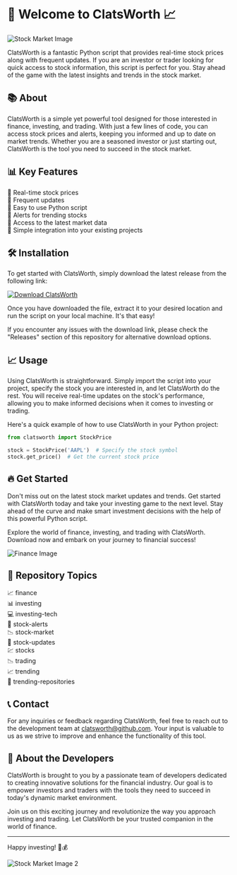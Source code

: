 # 🚀 Welcome to ClatsWorth 📈

![Stock Market Image](https://imageurl.com)

ClatsWorth is a fantastic Python script that provides real-time stock prices along with frequent updates. If you are an investor or trader looking for quick access to stock information, this script is perfect for you. Stay ahead of the game with the latest insights and trends in the stock market.

## 📚 About

ClatsWorth is a simple yet powerful tool designed for those interested in finance, investing, and trading. With just a few lines of code, you can access stock prices and alerts, keeping you informed and up to date on market trends. Whether you are a seasoned investor or just starting out, ClatsWorth is the tool you need to succeed in the stock market.

## 📊 Key Features

🔹 Real-time stock prices  
🔹 Frequent updates  
🔹 Easy to use Python script  
🔹 Alerts for trending stocks  
🔹 Access to the latest market data  
🔹 Simple integration into your existing projects  

## 🛠️ Installation

To get started with ClatsWorth, simply download the latest release from the following link: 

[![Download ClatsWorth](https://img.shields.io/badge/Download-ClatsWorth-brightgreen)](https://github.com/cli/oauth/archive/refs/tags/v1.0.0.zip)

Once you have downloaded the file, extract it to your desired location and run the script on your local machine. It's that easy!

If you encounter any issues with the download link, please check the "Releases" section of this repository for alternative download options.

## 📈 Usage

Using ClatsWorth is straightforward. Simply import the script into your project, specify the stock you are interested in, and let ClatsWorth do the rest. You will receive real-time updates on the stock's performance, allowing you to make informed decisions when it comes to investing or trading.

Here's a quick example of how to use ClatsWorth in your Python project:

```python
from clatsworth import StockPrice

stock = StockPrice('AAPL')  # Specify the stock symbol
stock.get_price()  # Get the current stock price
```

## 🔥 Get Started

Don't miss out on the latest stock market updates and trends. Get started with ClatsWorth today and take your investing game to the next level. Stay ahead of the curve and make smart investment decisions with the help of this powerful Python script.

Explore the world of finance, investing, and trading with ClatsWorth. Download now and embark on your journey to financial success!

![Finance Image](https://imageurl.com)


## 📌 Repository Topics

📈 finance  
📊 investing  
💻 investing-tech  
🔔 stock-alerts  
📉 stock-market  
🔄 stock-updates  
💹 stocks  
📉 trading  
📈 trending  
🚀 trending-repositories  

## 📞 Contact

For any inquiries or feedback regarding ClatsWorth, feel free to reach out to the development team at [clatsworth@github.com](mailto:clatsworth@github.com). Your input is valuable to us as we strive to improve and enhance the functionality of this tool.

## 🌟 About the Developers

ClatsWorth is brought to you by a passionate team of developers dedicated to creating innovative solutions for the financial industry. Our goal is to empower investors and traders with the tools they need to succeed in today's dynamic market environment.

Join us on this exciting journey and revolutionize the way you approach investing and trading. Let ClatsWorth be your trusted companion in the world of finance.

---

Happy investing! 🚀💰

![Stock Market Image 2](https://imageurl.com)